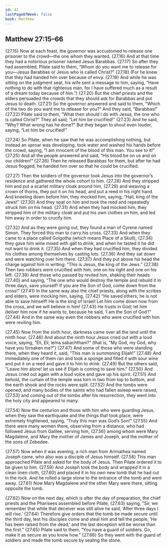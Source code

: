 ```yaml
---
id: 41
lastPageOfWeek: false
book: Matthew
---
```


## Matthew 27:15–66

{27.15} Now at each feast, the governor was accustomed to release one prisoner to the crowd—the one whom they wanted. {27.16} And at that time they had a notorious prisoner named Jesus Barabbas. {27.17} So after they had assembled, Pilate said to them, “Whom do you want me to release for you—Jesus Barabbas or Jesus who is called Christ?” {27.18} (For he knew that they had handed him over because of envy. {27.19} And while he was sitting on the judgment seat, his wife sent a message to him, saying, “Have nothing to do with that righteous man, for I have suffered much as a result of a dream today because of him.”) {27.20} But the chief priests and the elders persuaded the crowds that they should ask for Barabbas and put Jesus to death. {27.21} So the governor answered and said to them, “Which of the two do you want me to release for you?” And they said, “Barabbas!” {27.22} Pilate said to them, “What then should I do with Jesus, the one who is called Christ?” They all said, “Let him be crucified!” {27.23} And he said, “Why? What wrong has he done?” But they began to shout even louder, saying, “Let him be crucified!”

{27.24} So Pilate, when he saw that he was accomplishing nothing, but instead an uproar was developing, took water and washed his hands before the crowd, saying, “I am innocent of the blood of this man. You see to it!” {27.25} And all the people answered and said, “His blood be on us and on our children!” {27.26} Then he released Barabbas for them, but after he had Jesus flogged, he handed him over so that he could be crucified.

{27.27} Then the soldiers of the governor took Jesus into the governor’s residence and gathered the whole cohort to him. {27.28} And they stripped him and put a scarlet military cloak around him, {27.29} and weaving a crown of thorns, they put it on his head, and put a reed in his right hand. And kneeling down before him, they mocked him, saying, “Hail, king of the Jews!” {27.30} And they spat on him and took the reed and repeatedly struck him on his head. {27.31} And when they had mocked him, they stripped him of the military cloak and put his own clothes on him, and led him away in order to crucify him.

{27.32} And as they were going out, they found a man of Cyrene named Simon. They forced this man to carry his cross. {27.33} And when they came to a place called Golgotha (which means Place of a Skull), {27.34} they gave him wine mixed with gall to drink, and when he tasted it he did not want to drink it. {27.35} And when they had crucified him, they divided his clothes among themselves by casting lots. {27.36} And they sat down and were watching over him there. {27.37} And they put above his head the charge against him in writing: “This is Jesus, the king of the Jews.” {27.38} Then two robbers were crucified with him, one on his right and one on his left. {27.39} And those who passed by reviled him, shaking their heads {27.40} and saying, “The one who would destroy the temple and rebuild it in three days, save yourself! If you are the Son of God, come down from the cross!” {27.41} In the same way also the chief priests, along with the scribes and elders, were mocking him, saying, {27.42} “He saved others; he is not able to save himself! He is the king of Israel! Let him come down now from the cross, and we will believe in him! {27.43} He trusts in God; let him deliver him now if he wants to, because he said, ‘I am the Son of God’!” {27.44} And in the same way even the robbers who were crucified with him were reviling him.

{27.45} Now from the sixth hour, darkness came over all the land until the ninth hour. {27.46} And about the ninth hour Jesus cried out with a loud voice, saying, “Eli, Eli, lema sabachthani?” (that is, “My God, my God, why have you forsaken me?”) {27.47} And some of those who were standing there, when they heard it, said, “This man is summoning Elijah!” {27.48} And immediately one of them ran and took a sponge and filled it with sour wine and put it on a reed and gave it to him to drink. {27.49} But the others said, “Leave him alone! let us see if Elijah is coming to save him.” {27.50} And Jesus cried out again with a loud voice and gave up his spirit. {27.51} And behold, the curtain of the temple was torn in two from top to bottom, and the earth shook and the rocks were split. {27.52} And the tombs were opened, and many bodies of the saints who had fallen asleep were raised, {27.53} and coming out of the tombs after his resurrection, they went into the holy city and appeared to many.

{27.54} Now the centurion and those with him who were guarding Jesus, when they saw the earthquake and the things that took place, were extremely frightened, saying, “Truly this man was God’s Son!” {27.55} And there were many women there, observing from a distance, who had followed Jesus from Galilee, serving him, {27.56} among whom were Mary Magdalene, and Mary the mother of James and Joseph, and the mother of the sons of Zebedee.

{27.57} Now when it was evening, a rich man from Arimathea named Joseph came, who also was a disciple of Jesus himself. {27.58} This man approached Pilate and asked for the body of Jesus. Then Pilate ordered it to be given to him. {27.59} And Joseph took the body and wrapped it in a clean linen cloth, {27.60} and placed it in his own new tomb that he had cut in the rock. And he rolled a large stone to the entrance of the tomb and went away. {27.61} Now Mary Magdalene and the other Mary were there, sitting opposite the tomb.

{27.62} Now on the next day, which is after the day of preparation, the chief priests and the Pharisees assembled before Pilate, {27.63} saying, “Sir, we remember that while that deceiver was still alive he said, ‘After three days I will rise.’ {27.64} Therefore give orders that the tomb be made secure until the third day, lest his disciples come and steal him and tell the people, ‘He has been raised from the dead,’ and the last deception will be worse than the first.” {27.65} Pilate said to them, “You have a guard of soldiers. Go, make it as secure as you know how.” {27.66} So they went with the guard of soldiers and made the tomb secure by sealing the stone.